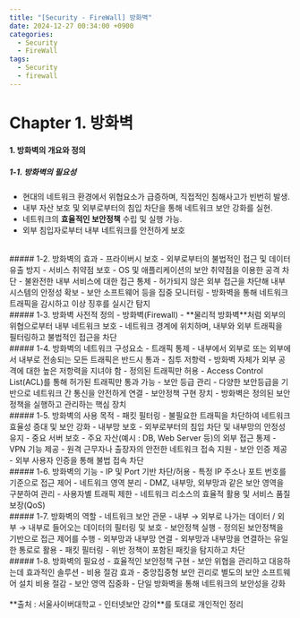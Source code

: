 ```yaml
---
title: "[Security - FireWall] 방화벽"
date: 2024-12-27 00:34:00 +0900
categories:
  - Security
  - FireWall
tags:
  - Security
  - firewall
---
```


# Chapter 1. 방화벽
#### 1. 방화벽의 개요와 정의
##### 1-1. 방화벽의 필요성
- 현대의 네트워크 환경에서 위협요소가 급증하며, 직접적인 침해사고가 빈번히 발생.
- 내부 자산 보호 및 외부로부터의 침입 차단을 통해 네트워크 보안 강화를 실현.
- 네트워크의 **효율적인 보안정책** 수립 및 실행 가능.
- 외부 침입자로부터 내부 네트워크를 안전하게 보호

<br>
##### 1-2. 방화벽의 효과
- 프라이버시 보호
	- 외부로부터의 불법적인 접근 및 데이터 유출 방지
- 서비스 취약점 보호
	- OS 및 애플리케이션의 보안 취약점을 이용한 공격 차단
- 불완전한 내부 서비스에 대한 접근 통제
	- 허가되지 않은 외부 접근을 차단해 내부 시스템의 안정성 확보 
- 보안 소프트웨어 등을 집중 모니터링
	- 방화벽을 통해 네트워크 트래픽을 감시하고 이상 징후를 실시간 탐지

<br>
##### 1-3. 방화벽 사전적 정의
- 방화벽(Firewall)
	- **물리적 방화벽**처럼 외부의 위협으로부터 내부 네트워크 보호
	- 네트워크 경계에 위치하며, 내부와 외부 트래픽을 필터링하고 불법적인 접근을 차단

<br>
##### 1-4. 방화벽의 네트워크 구성요소
- 트래픽 통제
	- 내부에서 외부로 또는 외부에서 내부로 전송되는 모든 트래픽은 반드시 통과
- 침투 저항력
	- 방화벽 자체가 외부 공격에 대한 높은 저항력을 지녀야 함
- 정의된 트래픽만 허용
	- Access Control List(ACL)를 통해 허가된 트래픽만 통과 가능
- 보안 등급 관리
	- 다양한 보안등급을 기반으로 네트워크 간 통신을 안전하게 연결 
- 보안정책 구현 장치
	- 방화벽은 정의된 보안 정책을 실행하고 관리하는 핵심 장치

<br>
##### 1-5. 방화벽의 사용 목적
- 패킷 필터링
	- 불필요한 트래픽을 차단하여 네트워크 효율성 증대 및 보안 강화
- 내부망 보호
	- 외부로부터의 침입 차단 및 내부망의 안정성 유지
- 중요 서버 보호
	- 주요 자산(예시 : DB, Web Server 등)의 외부 접근 통제
- VPN 기능 제공
	- 원격 근무자나 출장자의 안전한 네트워크 접속 지원
- 보안 인증 제공
	- 외부 사용자 인증을 통해 불법 접속 차단

<br>
##### 1-6. 방화벽의 기능
- IP 및 Port 기반 차단/허용
	- 특정 IP 주소나 포트 번호를 기준으로 접근 제어
- 네트워크 영역 분리
	- DMZ, 내부망, 외부망과 같은 보안 영역을 구분하여 관리
- 사용자별 트래픽 제한
	- 네트워크 리소스의 효율적 활용 및 서비스 품질 보장(QoS)

<br>
##### 1-7. 방화벽의 역할
- 네트워크 보안 관문
	- 내부 → 외부로 나가는 데이터 / 외부 → 내부로 들어오는 데이터의 필터링 및 보호
- 보안정책 실행
	- 정의된 보안정책을 기반으로 접근 제어를 수행
- 외부망과 내부망 연결
	- 외부망과 내부망을 연결하는 유일한 통로로 활용
- 패킷 필터링
	- 위반 정책이 포함된 패킷을 탐지하고 차단

<br>
##### 1-8. 방화벽의 필요성
- 효율적인 보안정책 구현
	- 보안 위협을 관리하고 대응하는데 효과적인 솔루션
- 비용 절감 효과
	- 중앙집중형 보안 괸리로 별도의 보안 소프트웨어 설치 비용 절감
- 보안 영역 집중화
	- 단일 방화벽을 통해 네트워크의 보안성을 강화



<br>
<br>
**출처 : 서울사이버대학교 - 인터넷보안 강의**를 토대로 개인적인 정리